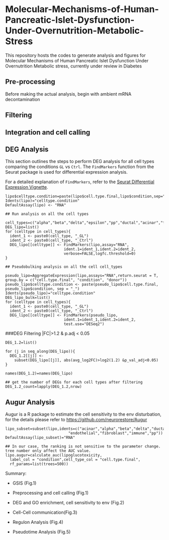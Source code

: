 # Molecular-Mechanisms-of-Human-Pancreatic-Islet-Dysfunction-Under-Overnutrition-Metabolic-Stress

This repository hosts the codes to generate analysis and figures for Molecular Mechanisms of Human Pancreatic Islet Dysfunction Under Overnutrition Metabolic stress, currently under review in Diabetes

## Pre-processing

Before making the actual analysis, begin with ambient mRNA decontamination

## Filtering

## Integration and cell calling

## DEG Analysis
This section outlines the steps to perform DEG analysis for all cell types comparing the conditions `GL` vs `Ctrl`. The `FindMarkers` function from the Seurat package is used for differential expression analysis.

For a detailed explanation of `FindMarkers`, refer to the [Seurat Differential Expression Vignette](https://satijalab.org/seurat/articles/de_vignette).

```
lipo$celltype.condition=paste(lipo$cell.type.final,lipo$condition,sep="_")
Idents(lipo)="celltype.condition"
DefaultAssay(lipo) <- "RNA"

## Run analysis on all the cell types

cell_types=c("alpha","beta","delta","epsilon","pp","ductal","acinar","fibroblast","endothelial","immune")
DEG_lipo=list()
for (celltype in cell_types){
  ident_1 <- paste0(cell_type, "_GL")
  ident_2 <- paste0(cell_type, "_Ctrl")
  DEG_lipo[[celltype]] <- FindMarkers(lipo,assay="RNA",
                          ident.1=ident_1,ident.2=ident_2,
                          verbose=FALSE,logfc.threshold=0)
}

## Pseudobulking analysis on all the cell cell_types

pseudo_lipo=AggregateExpression(lipo,assays="RNA",return.seurat = T, group.by = c("cell.type.final", "condition", "donor"))
pseudo_lipo$celltype.condition <- paste(pseudo_lipo$cell.type.final, pseudo_lipo$condition, sep = "_")
Idents(pseudo_lipo)="celltype.condition"
DEG_lipo_bulk=list()
for (celltype in cell_types){
  ident_1 <- paste0(cell_type, "_GL")
  ident_2 <- paste0(cell_type, "_Ctrl")
  DEG_lipo[[celltype]] <- FindMarkers(pseudo_lipo,
                          ident.1=ident_1,ident.2=ident_2,
                          test.use="DESeq2")
```

###DEG Filtering |FC|>1.2 & p.adj < 0.05
```
DEG_1.2=list()

for (j in seq_along(DEG_lipo)){
  DEG_1.2[[j]] <-
    subset(DEG_lipo[[j]], abs(avg_log2FC)>log2(1.2) &p_val_adj<0.05)
}

names(DEG_1.2)=names(DEG_lipo)

## get the number of DEGs for each cell types after filtering
DEG_1.2_count=lapply(DEG_1.2,nrow)
```

## Augur Analysis
Augur is a R package to estimate the cell sensitivity to the env disturbation, for the details please refer to https://github.com/neurorestore/Augur

```
lipo_subset=subset(lipo,idents=c("acinar","alpha","beta","delta","ductal",
                            "endothelial","fibroblast","immune","pp"))
DefaultAssay(lipo_subset)="RNA"

## In our case, the ranking is not sensitive to the parameter change. tree number only affect the AUC value.
lipo.augur=calculate_auc(lipoglucotoxicity,
  label_col = "condition",cell_type_col = "cell.type.final",
  rf_params=list(trees=500))

```



Summary:

* GSIS (Fig.1)

* Preprocessing and cell calling (Fig.1)

* DEG and GO enrichment, cell sensitivity to env (Fig.2)

* Cell-Cell communication(Fig.3)

* Regulon Analysis (Fig.4)

* Pseudotime Analysis (Fig.5)
